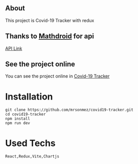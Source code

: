 ## About

This project is Covid-19 Tracker with redux

## Thanks to [Mathdroid](https://github.com/mathdroid/) for api
[API Link](https://covid19.mathdro.id/api/)

## See the project online

You can see the project online in [Covid-19 Tracker](https://sirpak-covid19-tracker.surge.sh)

# Installation

```git
git clone https://github.com/mrsonmez/covid19-tracker.git
cd covid19-tracker
npm install
npm run dev
```

# Used Techs

```
React,Redux,Vite,Chartjs
```

